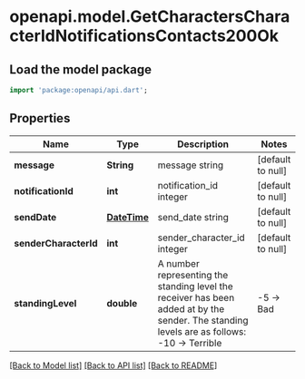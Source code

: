 # openapi.model.GetCharactersCharacterIdNotificationsContacts200Ok

## Load the model package
```dart
import 'package:openapi/api.dart';
```

## Properties
Name | Type | Description | Notes
------------ | ------------- | ------------- | -------------
**message** | **String** | message string | [default to null]
**notificationId** | **int** | notification_id integer | [default to null]
**sendDate** | [**DateTime**](DateTime.md) | send_date string | [default to null]
**senderCharacterId** | **int** | sender_character_id integer | [default to null]
**standingLevel** | **double** | A number representing the standing level the receiver has been added at by the sender. The standing levels are as follows: -10 -&gt; Terrible | -5 -&gt; Bad |  0 -&gt; Neutral |  5 -&gt; Good |  10 -&gt; Excellent | [default to null]

[[Back to Model list]](../README.md#documentation-for-models) [[Back to API list]](../README.md#documentation-for-api-endpoints) [[Back to README]](../README.md)


